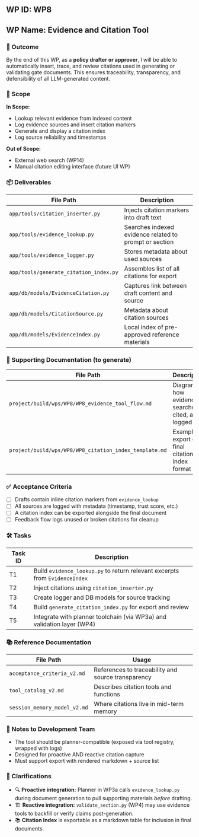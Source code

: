 ## WP ID: WP8
## WP Name: Evidence and Citation Tool

### 🌟 Outcome
By the end of this WP, as a **policy drafter or approver**, I will be able to automatically insert, trace, and review citations used in generating or validating gate documents. This ensures traceability, transparency, and defensibility of all LLM-generated content.

### 🧽 Scope
**In Scope:**
- Lookup relevant evidence from indexed content
- Log evidence sources and insert citation markers
- Generate and display a citation index
- Log source reliability and timestamps

**Out of Scope:**
- External web search (WP14)
- Manual citation editing interface (future UI WP)

### 📦 Deliverables
| File Path | Description |
|-----------|-------------|
| `app/tools/citation_inserter.py` | Injects citation markers into draft text |
| `app/tools/evidence_lookup.py` | Searches indexed evidence related to prompt or section |
| `app/tools/evidence_logger.py` | Stores metadata about used sources |
| `app/tools/generate_citation_index.py` | Assembles list of all citations for export |
| `app/db/models/EvidenceCitation.py` | Captures link between draft content and source |
| `app/db/models/CitationSource.py` | Metadata about citation sources |
| `app/db/models/EvidenceIndex.py` | Local index of pre-approved reference materials |

### 📄 Supporting Documentation (to generate)
| File Path | Description |
|-----------|-------------|
| `project/build/wps/WP8/WP8_evidence_tool_flow.md` | Diagram of how evidence is searched, cited, and logged |
| `project/build/wps/WP8/WP8_citation_index_template.md` | Example export of final citation index format |

### ✅ Acceptance Criteria
- [ ] Drafts contain inline citation markers from `evidence_lookup`
- [ ] All sources are logged with metadata (timestamp, trust score, etc.)
- [ ] A citation index can be exported alongside the final document
- [ ] Feedback flow logs unused or broken citations for cleanup

### 🛠 Tasks
| Task ID | Description |
|---------|-------------|
| T1 | Build `evidence_lookup.py` to return relevant excerpts from `EvidenceIndex` |
| T2 | Inject citations using `citation_inserter.py` |
| T3 | Create logger and DB models for source tracking |
| T4 | Build `generate_citation_index.py` for export and review |
| T5 | Integrate with planner toolchain (via WP3a) and validation layer (WP4) |

### 📚 Reference Documentation
| File Path | Usage |
|-----------|--------|
| `acceptance_criteria_v2.md` | References to traceability and source transparency |
| `tool_catalog_v2.md` | Describes citation tools and functions |
| `session_memory_model_v2.md` | Where citations live in mid-term memory |

### 📝 Notes to Development Team
- The tool should be planner-compatible (exposed via tool registry, wrapped with logs)
- Designed for proactive AND reactive citation capture
- Must support export with rendered markdown + source list

### 🧠 Clarifications
- 🔍 **Proactive integration:** Planner in WP3a calls `evidence_lookup.py` during document generation to pull supporting materials *before* drafting.
- 🏗 **Reactive integration:** `validate_section.py` (WP4) may use evidence tools to backfill or verify claims post-generation.
- 📚 **Citation Index** is exportable as a markdown table for inclusion in final documents.